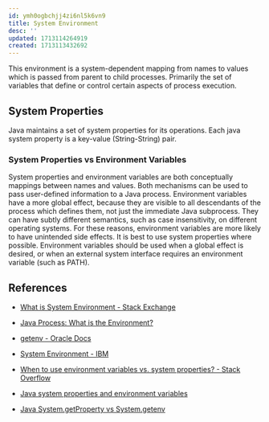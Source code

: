 ```yaml
---
id: ymh0ogbchjj4zi6nl5k6vn9
title: System Environment
desc: ''
updated: 1713114264919
created: 1713113432692
---
```



This environment is a system-dependent mapping from names to values which is passed from parent to child processes. Primarily the set of variables that define or control certain aspects of process execution.


## System Properties

Java maintains a set of system properties for its operations. Each java system property is a key-value (String-String) pair.

### System Properties vs Environment Variables

System properties and environment variables are both conceptually mappings between names and values. Both mechanisms can be used to pass user-defined information to a Java process. Environment variables have a more global effect, because they are visible to all descendants of the process which defines them, not just the immediate Java subprocess. They can have subtly different semantics, such as case insensitivity, on different operating systems. For these reasons, environment variables are more likely to have unintended side effects. It is best to use system properties where possible. Environment variables should be used when a global effect is desired, or when an external system interface requires an environment variable (such as PATH).


## References

- [What is System Environment - Stack Exchange](https://sqa.stackexchange.com/questions/5328/what-is-system-environment)
- [Java Process: What is the Environment?](https://stackoverflow.com/questions/28244332/java-process-what-is-the-environment)
- [getenv - Oracle Docs](https://docs.oracle.com/javase/8/docs/api/java/lang/System.html#getenv--:~:text=The%20environment%20is%20a%20system%2Ddependent%20mapping%20from%20names%20to%20values%20which%20is%20passed%20from%20parent%20to%20child%20processes.)
- [System Environment - IBM](https://www.ibm.com/docs/en/aix/7.1?topic=administration-system-environment#:~:text=2022%2D02%2D07-,The%20system%20environment%20is%20primarily%20the%20set%20of%20variables%20that%20define%20or%20control%20certain%20aspects%20of%20process%20execution.,-They%20are%20set)


- [When to use environment variables vs. system properties? - Stack Overflow](https://stackoverflow.com/questions/14026558/when-to-use-environment-variables-vs-system-properties)
- [Java system properties and environment variables](https://stackoverflow.com/questions/7054972/java-system-properties-and-environment-variables)
- [Java System.getProperty vs System.getenv](https://www.baeldung.com/java-system-get-property-vs-system-getenv)

